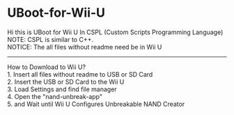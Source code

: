 # UBoot-for-Wii-U
Hi this is UBoot for Wii U In CSPL (Custom Scripts Programming Language) <br>
NOTE: CSPL is similar to C++. <br>
NOTICE: The all files without readme need be in Wii U <br>
<hr>
How to Download to Wii U?     <br>
1. Insert all files without readme to USB or SD Card <br>
2. Insert the USB or SD Card to the Wii U  <br>
3. Load Settings and find file manager <br>
4. Open the "nand-unbreak-app" <br>
5. and Wait until Wii U Configures Unbreakable NAND Creator
